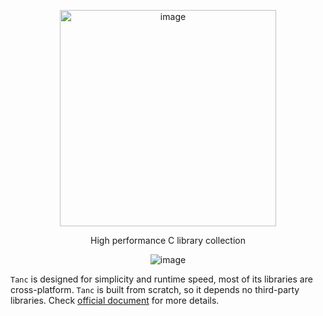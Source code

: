<p align="center">
  <img width="346" alt="image" src="https://github.com/user-attachments/assets/57899b1f-10e4-4181-930f-606f29eacf56" />
</p>

<p align="center">High performance C library collection</p>
<p align="center"><img  alt="image" src="https://img.shields.io/badge/version-0.1.0-7446ff" /></p>

`Tanc` is designed for simplicity and runtime speed, most of its libraries are cross-platform. `Tanc` is built from scratch, so it depends no third-party libraries. Check [official document](https://sun0day.github.io/tanc) for more details.

